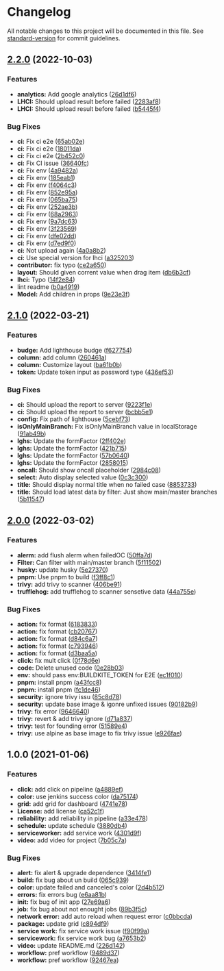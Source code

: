 # Changelog

All notable changes to this project will be documented in this file. See [standard-version](https://github.com/conventional-changelog/standard-version) for commit guidelines.

## [2.2.0](https://github.com/guzhongren/Powerboard/compare/v2.1.0...v2.2.0) (2022-10-03)


### Features

* **analytics:** Add google analytics ([26d1df6](https://github.com/guzhongren/Powerboard/commit/26d1df67385ceedf724b33d691eb26448972ab85))
* **LHCI:** Should upload result before failed ([2283af8](https://github.com/guzhongren/Powerboard/commit/2283af8c1f521e78698d00d25fb8410cbceae46c))
* **LHCI:** Should upload result before failed ([b5445f4](https://github.com/guzhongren/Powerboard/commit/b5445f45ff52d1f46609d701ef215e8a054b773b))


### Bug Fixes

* **ci:** Fix ci e2e ([65ab02e](https://github.com/guzhongren/Powerboard/commit/65ab02e7ab1717af86c0f111005e39775c86e287))
* **ci:** Fix ci e2e ([18011da](https://github.com/guzhongren/Powerboard/commit/18011da6e6fd99b9cc9ed18e3cdb559dd690ca24))
* **ci:** Fix ci e2e ([2b452c0](https://github.com/guzhongren/Powerboard/commit/2b452c0fbec0bcb03dbf4f98aac7ada15be16d22))
* **ci:** Fix CI issue ([36640fc](https://github.com/guzhongren/Powerboard/commit/36640fcb0c2264bd19c6e9c12b70a966884983ae))
* **ci:** Fix env ([4a9482a](https://github.com/guzhongren/Powerboard/commit/4a9482aa9b285c730262cb0832e12aae3a0c6236))
* **ci:** Fix env ([185eab1](https://github.com/guzhongren/Powerboard/commit/185eab1ccb436ac7a40a829d451c340d3b09e109))
* **ci:** Fix env ([f4064c3](https://github.com/guzhongren/Powerboard/commit/f4064c350077eacca22904c764feaa27b6996b1a))
* **ci:** Fix env ([852e95a](https://github.com/guzhongren/Powerboard/commit/852e95a364c4b5052beecb369d247cd8b7e63dc9))
* **ci:** Fix env ([065ba75](https://github.com/guzhongren/Powerboard/commit/065ba75f2ac317cd6be92275250ade9c1fddefad))
* **ci:** Fix env ([252ae3b](https://github.com/guzhongren/Powerboard/commit/252ae3bce43f740f93a307b69b389804d97e6064))
* **ci:** Fix env ([68a2963](https://github.com/guzhongren/Powerboard/commit/68a2963bbfe977a2da23fd1af91ca7a1f11eb29a))
* **ci:** Fix env ([9a7dc63](https://github.com/guzhongren/Powerboard/commit/9a7dc637cc98366b013b2180500af34d1fd6e7bc))
* **ci:** Fix env ([3f23569](https://github.com/guzhongren/Powerboard/commit/3f23569514ba77853a6f0a0fdc46014c72158858))
* **ci:** Fix env ([dfe02dd](https://github.com/guzhongren/Powerboard/commit/dfe02dd3fd3ea58fd70ddf045ef0338d9c356041))
* **ci:** Fix env ([d7ed9f0](https://github.com/guzhongren/Powerboard/commit/d7ed9f03227d2cd866cc771358adbc9102d094cb))
* **ci:** Not upload again ([4a0a8b2](https://github.com/guzhongren/Powerboard/commit/4a0a8b2f599ae8c2b53be82c68e77484945701a4))
* **ci:** Use special version for lhci ([a325203](https://github.com/guzhongren/Powerboard/commit/a325203f1dc599afc907c99e8594eda72f13134d))
* **contributor:** fix typo ([ce2a650](https://github.com/guzhongren/Powerboard/commit/ce2a650850ea43bb04e3507a95b447284052b492))
* **layout:** Should given corrent value when drag item ([db6b3cf](https://github.com/guzhongren/Powerboard/commit/db6b3cf35dbe07704293459207fdf6e41da5da5b))
* **lhci:** Typo ([14f2e84](https://github.com/guzhongren/Powerboard/commit/14f2e84242c02696775d9bdd369e5611055123ee))
* lint readme ([b0a4919](https://github.com/guzhongren/Powerboard/commit/b0a491944b3745ca29fcb4fc3d9887ecff578a9e))
* **Model:** Add children in props ([9e23e3f](https://github.com/guzhongren/Powerboard/commit/9e23e3fa02e12c367ef7e8aac5b9427aa0bd10ef))

## [2.1.0](https://github.com/guzhongren/Powerboard/compare/v2.0.0...v2.1.0) (2022-03-21)


### Features

* **budge:** Add lighthouse budge ([f627754](https://github.com/guzhongren/Powerboard/commit/f6277547d46b52371ef97ba972650f1c19593438))
* **column:** add column ([260461a](https://github.com/guzhongren/Powerboard/commit/260461a9ec4ef37afadf1078a6376dadb31fca50))
* **column:** Customize layout ([ba61b0b](https://github.com/guzhongren/Powerboard/commit/ba61b0bc93a8b94dac788bf4c10fa0a131e9e35a))
* **token:** Update token input as password type ([436ef53](https://github.com/guzhongren/Powerboard/commit/436ef535a9e7657f38fe2378ef864f0d85e143bd))


### Bug Fixes

* **ci:** Should upload the report to server ([9223f1e](https://github.com/guzhongren/Powerboard/commit/9223f1e97c8e0e078247c573b6405c7316917750))
* **ci:** Should upload the report to server ([bcbb5e1](https://github.com/guzhongren/Powerboard/commit/bcbb5e1ea66a42b9c88de533db0d1364c997f18f))
* **config:** Fix path of lighthouse ([5cebf73](https://github.com/guzhongren/Powerboard/commit/5cebf739342d6d819ad06377c4396b9bc4b76000))
* **isOnlyMainBranch:** Fix isOnlyMainBranch value in localStorage ([91ab49b](https://github.com/guzhongren/Powerboard/commit/91ab49b2b42eea02245da99f01c8e2f315c66472))
* **lghs:** Update the formFactor ([2ff402e](https://github.com/guzhongren/Powerboard/commit/2ff402e4c4f1996f2f39352a01a8a1b1ff312c2c))
* **lghs:** Update the formFactor ([421b715](https://github.com/guzhongren/Powerboard/commit/421b7154f310aecfe3e79a65cc1196067459527e))
* **lghs:** Update the formFactor ([57b0640](https://github.com/guzhongren/Powerboard/commit/57b06403e906357fd2fe85ca832cb8f234bc396a))
* **lghs:** Update the formFactor ([2858015](https://github.com/guzhongren/Powerboard/commit/2858015aca5530e8e760990b12538419b0c219ca))
* **oncall:** Should show oncall placeholder ([2984c08](https://github.com/guzhongren/Powerboard/commit/2984c085be2b4636d230253fb1e8c53a70681be5))
* **select:** Auto display selected value ([0c3c300](https://github.com/guzhongren/Powerboard/commit/0c3c300078e2c4ae5fa32a386c526695f51f83c5))
* **title:** Should display normal title when no failed case ([8853733](https://github.com/guzhongren/Powerboard/commit/88537331e263b72764dcdd30ac28c72b5826a7d9))
* **title:** Should load latest data by filter: Just show main/master branches ([5b11547](https://github.com/guzhongren/Powerboard/commit/5b115477f3545691b13b543613c4a8186fa7245d))

## [2.0.0](https://github.com/guzhongren/Powerboard/compare/v1.0.0...v2.0.0) (2022-03-02)

### Features

- **alerm:** add flush alerm when failedOC ([50ffa7d](https://github.com/guzhongren/Powerboard/commit/50ffa7d2c737b32be8db6ad0644e2184331ef36d))
- **Filter:** Can filter with main/master branch ([5f11502](https://github.com/guzhongren/Powerboard/commit/5f11502b4f27d5b074b9dd86084e2709b780b92a))
- **husky:** update husky ([5e27370](https://github.com/guzhongren/Powerboard/commit/5e27370f4dd79d849eaab9ffa51e18144b27b6ff))
- **pnpm:** Use pnpm to build ([f3ff8c1](https://github.com/guzhongren/Powerboard/commit/f3ff8c10507667aa1c5c0df4c115b08fa9e63808))
- **trivy:** add trivy to scanner ([406be91](https://github.com/guzhongren/Powerboard/commit/406be91ef915de42dcb66214b7984beb83a4c230))
- **trufflehog:** add trufflehog to scanner sensetive data ([44a755e](https://github.com/guzhongren/Powerboard/commit/44a755e17db9a2352db0eafc81b8c09eb5427439))

### Bug Fixes

- **action:** fix format ([6183833](https://github.com/guzhongren/Powerboard/commit/6183833adc5bfaa8aa7eddc1ad9be37744c44c69))
- **action:** fix format ([cb20767](https://github.com/guzhongren/Powerboard/commit/cb20767f95b380af37b29ec660884e3752c2cb47))
- **action:** fix format ([d84c6a7](https://github.com/guzhongren/Powerboard/commit/d84c6a7a8e35c6d3f8c1f58a7e4606b57f5fc1e1))
- **action:** fix format ([c793946](https://github.com/guzhongren/Powerboard/commit/c793946362db8412971125207960478a1be5872e))
- **action:** fix format ([d3baa5a](https://github.com/guzhongren/Powerboard/commit/d3baa5a466d78c1e3ca2e9c9eb5de0831b2ce1bd))
- **click:** fix mult click ([0f78d6e](https://github.com/guzhongren/Powerboard/commit/0f78d6e06870cc7bf1a5e741df7f2042acd44c72))
- **code:** Delete unused code ([0e28b03](https://github.com/guzhongren/Powerboard/commit/0e28b0348a425b9f6a4639fa4d057e78923b29bf))
- **env:** should pass env:BUILDKITE_TOKEN for E2E ([ec1f010](https://github.com/guzhongren/Powerboard/commit/ec1f01085a72ac924e5e4be93cce3d7ce945fd2d))
- **pnpm:** install pnpm ([a43fcc8](https://github.com/guzhongren/Powerboard/commit/a43fcc87b079f6918cb6d48f039d1b1c064ce43f))
- **pnpm:** install pnpm ([fc1de46](https://github.com/guzhongren/Powerboard/commit/fc1de4694a62fc2e7e4da5d6a9a927a857917453))
- **security:** ignore trivy issu ([85c8d78](https://github.com/guzhongren/Powerboard/commit/85c8d78616b24e2800e4c56bbde3448d19d7fe8e))
- **security:** update base image & igonre unfixed issues ([90182b9](https://github.com/guzhongren/Powerboard/commit/90182b9b3770aeb28a6e566208334dd0c6f8f725))
- **trivy:** fix error ([9646640](https://github.com/guzhongren/Powerboard/commit/9646640c3000050b4baef7789026e2d5b12b9a02))
- **trivy:** revert & add trivy ignore ([d71a837](https://github.com/guzhongren/Powerboard/commit/d71a8374a6843faca40d05e0f2979efddc1d6bc9))
- **trivy:** test for founding error ([51589e4](https://github.com/guzhongren/Powerboard/commit/51589e40ec27230249f8a51f0845fa8180847265))
- **trivy:** use alpine as base image to fix trivy issue ([e926fae](https://github.com/guzhongren/Powerboard/commit/e926fae13b2bda5fae44578ff9ae02c874876031))

## 1.0.0 (2021-01-06)

### Features

- **click:** add click on pipeline ([a4889ef](https://github.com/guzhongren/Buildite-Dashboard/commit/a4889ef3e862a1d445a4938f4dbc56247435f7bf))
- **color:** use jenkins success color ([da75174](https://github.com/guzhongren/Buildite-Dashboard/commit/da75174d99add57561ce44fd436367169e5bde44))
- **grid:** add grid for dashboard ([4741e78](https://github.com/guzhongren/Buildite-Dashboard/commit/4741e785f9bcc63a07db7fa32c871a57f0e8e40d))
- **License:** add license ([ca52c1f](https://github.com/guzhongren/Buildite-Dashboard/commit/ca52c1f6cc90d0e4be28031c0798a03f6c70593e))
- **reliability:** add reliability in pipeline ([a33e478](https://github.com/guzhongren/Buildite-Dashboard/commit/a33e47847216a72207f8e31ae32f39d39eff55c3))
- **schedule:** update schedule ([3880db4](https://github.com/guzhongren/Buildite-Dashboard/commit/3880db4ce23f4bfcedfe4dcb579e979eed92d9ec))
- **serviceworker:** add service work ([4301d9f](https://github.com/guzhongren/Buildite-Dashboard/commit/4301d9f68bfbcbf895dfd31c7eaadbdc8f63cd5b))
- **video:** add video for project ([7b05c7a](https://github.com/guzhongren/Buildite-Dashboard/commit/7b05c7a9228445562e87637f187483c2664cada3))

### Bug Fixes

- **alert:** fix alert & upgrade dependence ([3414fe1](https://github.com/guzhongren/Buildite-Dashboard/commit/3414fe11616adc61c7560876969dfdaa6c4877b7))
- **build:** fix bug about un build ([065c939](https://github.com/guzhongren/Buildite-Dashboard/commit/065c93992a89a336c7d276e2932bbd3d181c702c))
- **color:** update failed and canceled's color ([2d4b512](https://github.com/guzhongren/Buildite-Dashboard/commit/2d4b512ef2ea0a7c73fe4636d1cb789d83dcb6d6))
- **errors:** fix errors bug ([e6aa81b](https://github.com/guzhongren/Buildite-Dashboard/commit/e6aa81b6952d8d64521561d9b95edd310c15cee2))
- **init:** fix bug of init app ([27e69a6](https://github.com/guzhongren/Buildite-Dashboard/commit/27e69a68217a740517a5c9b33c417e0b14d440e7))
- **job:** fix bug about not enought jobs ([89b3f5c](https://github.com/guzhongren/Buildite-Dashboard/commit/89b3f5c9f452503d463bea72547c3b68f65bcee2))
- **network error:** add auto reload when request error ([c0bbcda](https://github.com/guzhongren/Buildite-Dashboard/commit/c0bbcda0413f1990d96ee30eb886f7a578f80131))
- **package:** update grid ([c894df9](https://github.com/guzhongren/Buildite-Dashboard/commit/c894df98abf0ffea7768c3d44ae48f72f2115d07))
- **service work:** fix service work issue ([f90f99a](https://github.com/guzhongren/Buildite-Dashboard/commit/f90f99a297964761b25507b35cc31d0a79c774e8))
- **servicework:** fix service work bug ([a7653b2](https://github.com/guzhongren/Buildite-Dashboard/commit/a7653b24c8c7e46a9f6d829c73a21b6a85ed62f9))
- **video:** update README.md ([226d142](https://github.com/guzhongren/Buildite-Dashboard/commit/226d1429cd51d0f0d130b3a576918f3b328f3fcb))
- **workflow:** pref workflow ([9489d37](https://github.com/guzhongren/Buildite-Dashboard/commit/9489d379540b6e9559e0012835311ba3ae56ee32))
- **workflow:** pref workflow ([92467ea](https://github.com/guzhongren/Buildite-Dashboard/commit/92467ea543b63a1f57ad47e3bf46096e5f9beb94))
